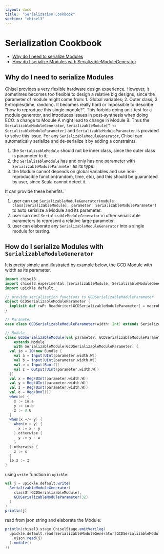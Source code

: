 ```yaml
---
layout: docs
title:  "Serialization Cookbook"
section: "chisel3"
---
```


# Serialization Cookbook

* [Why do I need to serialize Modules](#why-do-i-need-to-serialize-modules)
* [How do I serialize Modules with SerializableModuleGenerator](#how-do-i-seerialize-modules-with-serializablemodulegenerator)

## Why do I need to serialize Modules
Chisel provides a very flexible hardware design experience. However, it sometimes becomes too flexible to design a relative big designs, since the parameter of module might come from: 1. Global variables; 2. Outer class; 3. Entropies(time, random). It becomes really hard or impossible to describe "how to reproduce this single module?". This forbids doing unit-test for a module generator, and introduces issues in post-synthesis when doing ECO: a change to Module A might lead to change in Module B.
Thus the `SerializableModuleGenerator`, `SerializableModule[T <: SerializableModuleParameter]` and `SerializableModuleParameter` is provided to solve this issue.
For any `SerializableModuleGenerator`, Chisel can automatically serialize and de-serialize it by adding a constraints:
1. the `SerializableModule` should not be inner class, since the outer class is parameter to it;
1. the `SerializableModule` has and only has one parameter with `SerializableModuleParameter` as its type.
1. the Module cannot depends on global variables and use non-reproducible function(random, time, etc), and this should be guaranteed by user, since Scala cannot detect it.

It can provide these benefits:
1. user can use `SerializableModuleGenerator(module: class[SerializableModule], parameter: SerializableModuleParameter)` to auto serialize a Module and its parameter.
1. user can nest `SerializableModuleGenerator` in other serializable parameters to represent a relative large parameter.
1. user can elaborate any `SerializableModuleGenerator` into a single module for testing.


## How do I serialize Modules with `SerializableModuleGenerator`
It is pretty simple and illustrated by example below, the GCD Module with width as its parameter.

```scala mdoc:silent
import chisel3._
import chisel3.experimental.{SerializableModule, SerializableModuleGenerator, SerializableModuleParameter}
import upickle.default._

// provide serialization functions to GCDSerializableModuleParameter
object GCDSerializableModuleParameter {
  implicit def rwP: ReadWriter[GCDSerializableModuleParameter] = macroRW
}

// Parameter
case class GCDSerializableModuleParameter(width: Int) extends SerializableModuleParameter

// Module
class GCDSerializableModule(val parameter: GCDSerializableModuleParameter)
    extends Module
    with SerializableModule[GCDSerializableModuleParameter] {
  val io = IO(new Bundle {
    val a = Input(UInt(parameter.width.W))
    val b = Input(UInt(parameter.width.W))
    val e = Input(Bool())
    val z = Output(UInt(parameter.width.W))
  })
  val x = Reg(UInt(parameter.width.W))
  val y = Reg(UInt(parameter.width.W))
  val z = Reg(UInt(parameter.width.W))
  val e = Reg(Bool())
  when(e) {
    x := io.a
    y := io.b
    z := 0.U
  }
  when(x =/= y) {
    when(x > y) {
      x := x - y
    }.otherwise {
      y := y - x
    }
  }.otherwise {
    z := x
  }
  io.z := z
}
```
using `write` function in `upickle`:
```scala mdoc
val j = upickle.default.write(
  SerializableModuleGenerator(
    classOf[GCDSerializableModule],
    GCDSerializableModuleParameter(32)
  )
)
println(j)
```

read from json string and elaborate the Module:
```scala mdoc:verilog
println(chisel3.stage.ChiselStage.emitVerilog(
  upickle.default.read[SerializableModuleGenerator[GCDSerializableModule, GCDSerializableModuleParameter]](
    ujson.read(j)
  ).module()
))
```
